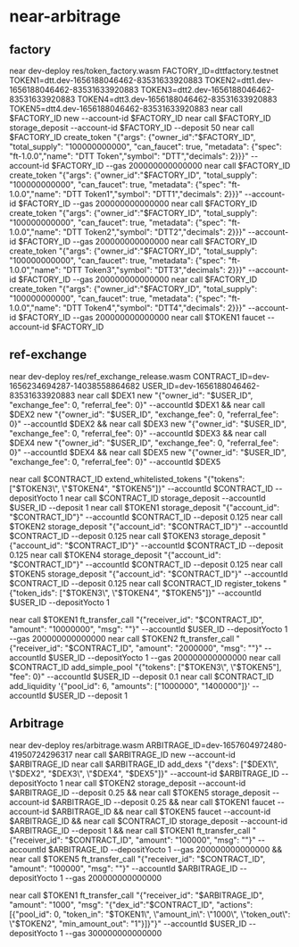 # near-arbitrage

## factory
near dev-deploy res/token_factory.wasm
FACTORY_ID=dttfactory.testnet
TOKEN1=dtt.dev-1656188046462-83531633920883
TOKEN2=dtt1.dev-1656188046462-83531633920883
TOKEN3=dtt2.dev-1656188046462-83531633920883
TOKEN4=dtt3.dev-1656188046462-83531633920883
TOKEN5=dtt4.dev-1656188046462-83531633920883
near call $FACTORY_ID new --account-id $FACTORY_ID
near call $FACTORY_ID storage_deposit --account-id $FACTORY_ID --deposit 50
near call $FACTORY_ID create_token "{"args": {"owner_id":\"$FACTORY_ID\", "total_supply": "100000000000", "can_faucet": true, "metadata": {"spec": "ft-1.0.0","name": "DTT Token","symbol": "DTT","decimals": 2}}}" --account-id $FACTORY_ID --gas 200000000000000
near call $FACTORY_ID create_token "{\"args\": {\"owner_id\":\"$FACTORY_ID\", \"total_supply\": \"100000000000\", \"can_faucet\": true, \"metadata\": {\"spec\": \"ft-1.0.0\",\"name\": \"DTT Token1\",\"symbol\": \"DTT1\",\"decimals\": 2}}}" --account-id $FACTORY_ID --gas 200000000000000
near call $FACTORY_ID create_token "{\"args\": {\"owner_id\":\"$FACTORY_ID\", \"total_supply\": \"100000000000\", \"can_faucet\": true, \"metadata\": {\"spec\": \"ft-1.0.0\",\"name\": \"DTT Token2\",\"symbol\": \"DTT2\",\"decimals\": 2}}}" --account-id $FACTORY_ID --gas 200000000000000
near call $FACTORY_ID create_token "{\"args\": {\"owner_id\":\"$FACTORY_ID\", \"total_supply\": \"100000000000\", \"can_faucet\": true, \"metadata\": {\"spec\": \"ft-1.0.0\",\"name\": \"DTT Token3\",\"symbol\": \"DTT3\",\"decimals\": 2}}}" --account-id $FACTORY_ID --gas 200000000000000
near call $FACTORY_ID create_token "{\"args\": {\"owner_id\":\"$FACTORY_ID\", \"total_supply\": \"100000000000\", \"can_faucet\": true, \"metadata\": {\"spec\": \"ft-1.0.0\",\"name\": \"DTT Token4\",\"symbol\": \"DTT4\",\"decimals\": 2}}}" --account-id $FACTORY_ID --gas 200000000000000
near call $TOKEN1 faucet --account-id $FACTORY_ID

## ref-exchange
near dev-deploy res/ref_exchange_release.wasm
CONTRACT_ID=dev-1656234694287-14038558864682
USER_ID=dev-1656188046462-83531633920883
near call $DEX1 new "{\"owner_id\": \"$USER_ID\", \"exchange_fee\": 0, \"referral_fee\": 0}" --accountId $DEX1 && near call $DEX2 new "{\"owner_id\": \"$USER_ID\", \"exchange_fee\": 0, \"referral_fee\": 0}" --accountId $DEX2 && near call $DEX3 new "{\"owner_id\": \"$USER_ID\", \"exchange_fee\": 0, \"referral_fee\": 0}" --accountId $DEX3 && near call $DEX4 new "{\"owner_id\": \"$USER_ID\", \"exchange_fee\": 0, \"referral_fee\": 0}" --accountId $DEX4 && near call $DEX5 new "{\"owner_id\": \"$USER_ID\", \"exchange_fee\": 0, \"referral_fee\": 0}" --accountId $DEX5

near call $CONTRACT_ID extend_whitelisted_tokens "{\"tokens\": [\"$TOKEN3\", \"$TOKEN4\", \"$TOKEN5\"]}" --accountId $CONTRACT_ID --depositYocto 1
near call $CONTRACT_ID storage_deposit --accountId $USER_ID --deposit 1
near call $TOKEN1 storage_deposit "{\"account_id\": \"$CONTRACT_ID\"}" --accountId $CONTRACT_ID --deposit 0.125
near call $TOKEN2 storage_deposit "{\"account_id\": \"$CONTRACT_ID\"}" --accountId $CONTRACT_ID --deposit 0.125
near call $TOKEN3 storage_deposit "{\"account_id\": \"$CONTRACT_ID\"}" --accountId $CONTRACT_ID --deposit 0.125
near call $TOKEN4 storage_deposit "{\"account_id\": \"$CONTRACT_ID\"}" --accountId $CONTRACT_ID --deposit 0.125
near call $TOKEN5 storage_deposit "{\"account_id\": \"$CONTRACT_ID\"}" --accountId $CONTRACT_ID --deposit 0.125
near call $CONTRACT_ID register_tokens "{\"token_ids\": [\"$TOKEN3\", \"$TOKEN4\", \"$TOKEN5\"]}" --accountId $USER_ID --depositYocto 1

near call $TOKEN1 ft_transfer_call "{\"receiver_id\": \"$CONTRACT_ID\", \"amount\": \"10000000\", \"msg\": \"\"}" --accountId $USER_ID --depositYocto 1 --gas 200000000000000
near call $TOKEN2 ft_transfer_call "{\"receiver_id\": \"$CONTRACT_ID\", \"amount\": \"2000000\", \"msg\": \"\"}" --accountId $USER_ID --depositYocto 1 --gas 200000000000000
near call $CONTRACT_ID add_simple_pool "{\"tokens\": [\"$TOKEN3\", \"$TOKEN5\"], \"fee\": 0}" --accountId $USER_ID --deposit 0.1
near call $CONTRACT_ID add_liquidity '{"pool_id": 6, "amounts": ["1000000", "1400000"]}' --accountId $USER_ID --deposit 1

## Arbitrage
near dev-deploy res/arbitrage.wasm
ARBITRAGE_ID=dev-1657604972480-41950724296317
near call $ARBITRAGE_ID new --account-id $ARBITRAGE_ID
near call $ARBITRAGE_ID add_dexs "{\"dexs\": [\"$DEX1\", \"$DEX2\", \"$DEX3\", \"$DEX4\", \"$DEX5\"]}" --account-id $ARBITRAGE_ID --depositYocto 1
near call $TOKEN2 storage_deposit --account-id $ARBITRAGE_ID --deposit 0.25 && near call $TOKEN5 storage_deposit --account-id $ARBITRAGE_ID --deposit 0.25 && near call $TOKEN1 faucet --account-id $ARBITRAGE_ID && near call $TOKEN5 faucet --account-id $ARBITRAGE_ID && near call $CONTRACT_ID storage_deposit --account-id $ARBITRAGE_ID --deposit 1 && near call $TOKEN1 ft_transfer_call "{\"receiver_id\": \"$CONTRACT_ID\", \"amount\": \"100000\", \"msg\": \"\"}" --accountId $ARBITRAGE_ID --depositYocto 1 --gas 200000000000000 && near call $TOKEN5 ft_transfer_call "{\"receiver_id\": \"$CONTRACT_ID\", \"amount\": \"100000\", \"msg\": \"\"}" --accountId $ARBITRAGE_ID --depositYocto 1 --gas 200000000000000

near call $TOKEN1 ft_transfer_call "{\"receiver_id\": \"$ARBITRAGE_ID\", \"amount\": \"1000\", \"msg\": \"{\"dex_id\":\"$CONTRACT_ID\", \"actions\": [{\"pool_id\": 0, \"token_in\": \"$TOKEN1\", \"amount_in\": \"1000\", \"token_out\": \"$TOKEN2\", \"min_amount_out\": \"1\"}]}\"}" --accountId $USER_ID --depositYocto 1 --gas 300000000000000
